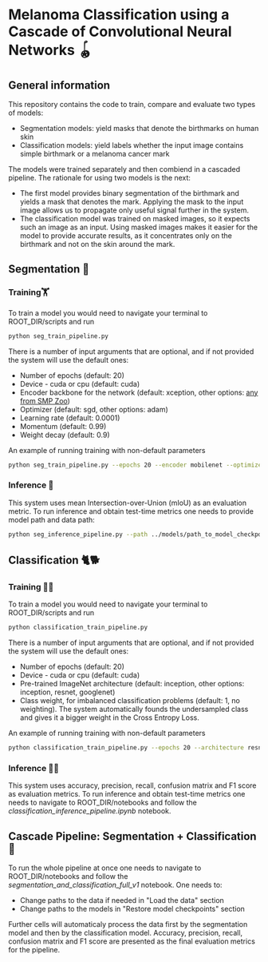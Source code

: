 # Melanoma Classification using a Cascade of Convolutional Neural Networks 🪀

## General information

This repository contains the code to train, compare and evaluate two types of models:
- Segmentation models: yield masks that denote the birthmarks on human skin
- Classification models: yield labels whether the input image contains simple birthmark or a melanoma cancer mark


The models were trained separately and then combiend in a cascaded pipeline. The rationale for using two models is the next:
- The first model provides binary segmentation of the birthmark and yields a mask that denotes the mark. Applying the mask to the input image allows us to propagate only useful signal further in the system.
- The classification model was trained on masked images, so it expects such an image as an input. Using masked images makes it easier for the model to provide accurate results, as it concentrates only on the birthmark and not on the skin around the mark.

## Segmentation 🔬

### Training🏋️

To train a model you would need to navigate your terminal to ROOT_DIR/scripts and run 

```bash
python seg_train_pipeline.py
```
There is a number of input arguments that are optional, and if not provided the system will use the default ones:

- Number of epochs (default: 20) 
- Device - cuda or cpu (default: cuda)
- Encoder backbone for the network (default: xception, other options: [any from SMP Zoo](https://github.com/qubvel/segmentation_models#models-and-backbones))
- Optimizer (default: sgd, other options: adam) 
- Learning rate (default: 0.0001) 
- Momentum (default: 0.99) 
- Weight decay (default: 0.9) 

An example of running training with non-default parameters

```bash
python seg_train_pipeline.py --epochs 20 --encoder mobilenet --optimizer adam --learning_rate 0.001 --momentum 0.9 --weight_decay 0.5
```

### Inference 🧘‍

This system uses mean Intersection-over-Union (mIoU) as an evaluation metric. To run inference and obtain test-time metrics one needs to provide model path and data path:
```bash
python seg_inference_pipeline.py --path ../models/path_to_model_checkpoint.pth --data_path ../dataset/
```

## Classification 🐈🐕

### Training 🏋️‍♀️

To train a model you would need to navigate your terminal to ROOT_DIR/scripts and run 

```bash
python classification_train_pipeline.py
```
There is a number of input arguments that are optional, and if not provided the system will use the default ones:

- Number of epochs (default: 20) 
- Device - cuda or cpu (default: cuda)
- Pre-trained ImageNet architecture (default: inception, other options: inception, resnet, googlenet)
- Class weight, for imbalanced classification problems (default: 1, no weighting). The system automatically founds the undersampled class and gives it a bigger weight in the Cross Entropy Loss.

An example of running training with non-default parameters

```bash
python classification_train_pipeline.py --epochs 20 --architecture resnet --class_weight 3
```

### Inference 🧘‍♀️

This system uses accuracy, precision, recall, confusion matrix and F1 score as evaluation metrics. To run inference and obtain test-time metrics one needs to navigate to ROOT_DIR/notebooks and follow the _classification_inference_pipeline.ipynb_ notebook.

## Cascade Pipeline: Segmentation + Classification 🚀

To run the whole pipeline at once one needs to navigate to ROOT_DIR/notebooks and follow the _segmentation_and_classification_full_v1_ notebook. One needs to:
- Change paths to the data if needed in "Load the data" section
- Change paths to the models in "Restore model checkpoints" section

Further cells will automaticaly process the data first by the segmentation model and then by the classification model. Accuracy, precision, recall, confusion matrix and F1 score are presented as the final evaluation metrics for the pipeline.
